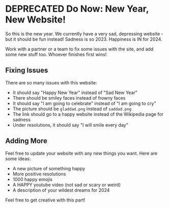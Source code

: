# DEPRECATED Do Now: New Year, New Website!
So this is the new year. We currently have a very sad, depressing website - but it should be fun instead! Sadness is so 2023. Happiness is IN for 2024.

Work with a partner or a team to fix some issues with the site, and add some new stuff too. Whoever finishes first wins!

## Fixing Issues
There are so many issues with this website:

- It should say "Happy New Year" instead of "Sad New Year"
- There should be smiley faces instead of frowny faces
- It should say "I am going to celebrate" instead of "I am going to cry"
- The picture should be `gladdad.png` instead of `saddad.png`
- The link should go to a happy website instead of the Wikipedia page for sadness
- Under resolutions, it should say "I will smile every day"

## Adding More
Feel free to update your website with any new things you want. Here are some ideas:

- A new picture of something happy
- More positive resolutions
- 1000 happy emojis
- A HAPPY youtube video (not sad or scary or weird)
- A description of your wildest dreams for 2024

Feel free to get creative with this part!

